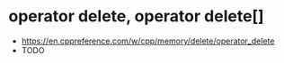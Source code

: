 # operator delete, operator delete[] <delete>
- <https://en.cppreference.com/w/cpp/memory/delete/operator_delete>
- TODO
